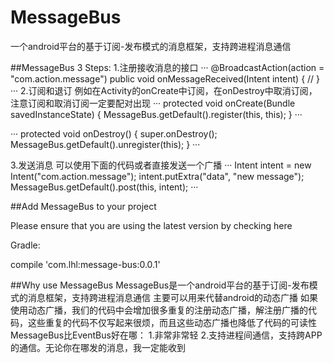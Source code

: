 # MessageBus
一个android平台的基于订阅-发布模式的消息框架，支持跨进程消息通信

##MessageBus 3 Steps:
1.注册接收消息的接口
···
    @BroadcastAction(action = "com.action.message")
    public void onMessageReceived(Intent intent) {
        //
    }
···
2.订阅和退订
例如在Activity的onCreate中订阅，在onDestroy中取消订阅，注意订阅和取消订阅一定要配对出现
···
    protected void onCreate(Bundle savedInstanceState) {
        MessageBus.getDefault().register(this, this);
    }
···

···
    protected void onDestroy() {
        super.onDestroy();
        MessageBus.getDefault().unregister(this);
    }
···

3.发送消息
可以使用下面的代码或者直接发送一个广播
···
 Intent intent = new Intent("com.action.message");
 intent.putExtra("data", "new message");
 MessageBus.getDefault().post(this, intent);
···

##Add MessageBus to your project

Please ensure that you are using the latest version by checking here

Gradle:

compile 'com.lhl:message-bus:0.0.1'

##Why use MessageBus
MessageBus是一个android平台的基于订阅-发布模式的消息框架，支持跨进程消息通信
主要可以用来代替android的动态广播
如果使用动态广播，我们的代码中会增加很多重复的注册动态广播，解注册广播的代码，这些重复的代码不仅写起来很烦，而且这些动态广播也降低了代码的可读性
MessageBus比EventBus好在哪：
1.非常非常轻
2.支持进程间通信，支持跨APP的通信。无论你在哪发的消息，我一定能收到
